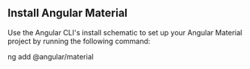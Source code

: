 Install Angular Material
-----------------------------------------------------------------------------------------------
Use the Angular CLI's install schematic to set up your Angular Material project by running the following command:

ng add @angular/material
